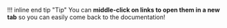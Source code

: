 !!! inline end tip "Tip"
	You can **middle-click on links to open them in a new tab**
	so you can easily come back to the documentation!